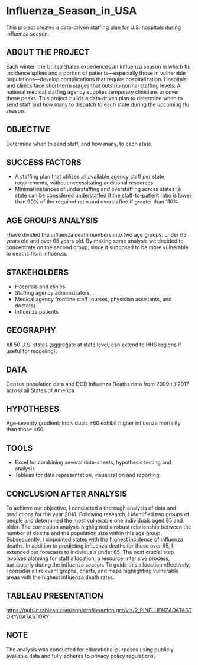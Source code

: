 # Influenza_Season_in_USA
This project creates a data-driven staffing plan for U.S. hospitals during influenza season.

## ABOUT THE PROJECT
Each winter, the United States experiences an influenza season in which flu incidence spikes and a portion of patients—especially those in vulnerable populations—develop complications that require hospitalization. Hospitals and clinics face short‑term surges that outstrip normal staffing levels. A national medical staffing agency supplies temporary clinicians to cover these peaks.
This project builds a data‑driven plan to determine when to send staff and how many to dispatch to each state during the upcoming flu season.

## OBJECTIVE 
Determine when to send staff, and how many, to each state.

## SUCCESS FACTORS
- A staffing plan that utilizes all available agency staff per state requirements, without necessitating additional resources 
- Minimal instances of understaffing and overstaffing across states (a state can be considered understaffed if the staff-to-patient ratio is lower than 90% of the required ratio and overstaffed if greater than 110%

## AGE GROUPS ANALYSIS 
I have divided the influenza death numbers into two age groups: under 65 years old and over 65 years old. By making some analysis we decided to concentrate on the second group, since it supposed to be more vulnerable to deaths from influenza. 

## STAKEHOLDERS
- Hospitals and clinics
- Staffing agency administrators
- Medical agency frontline staff (nurses, physician assistants, and doctors)
- Influenza patients

## GEOGRAPHY 
All 50 U.S. states (aggregate at state level; can extend to HHS regions if useful for modeling).

## DATA
Census population data and DCD Influenza Deaths data from 2009 till 2017 across all States of America

## HYPOTHESES
Age‑severity gradient: Individuals ≥60 exhibit higher influenza mortality than those <60.

## TOOLS 
- Excel for combining several data-sheets, hypothesis testing and analysis
- Tableau for data representation, visualization and reporting

## CONCLUSION AFTER ANALYSIS 
To achieve our objective, I conducted a thorough analysis of data and predictions for the year 2018. Following research, I identified two groups of people and determined the most vulnerable one individuals aged 65 and older. The correlation analysis highlighted a robust relationship between the number of deaths and the population size within this age group. Subsequently, I pinpointed states with the highest incidence of influenza deaths. In addition to predicting influenza deaths for those over 65, I extended our forecasts to individuals under 65.
The next crucial step involves planning for staff allocation, a resource-intensive process, particularly during the influenza season. To guide this allocation effectively, I consider all relevant graphs, charts, and maps highlighting vulnerable areas with the highest influenza death rates. 

## TABLEAU PRESENTATION 
https://public.tableau.com/app/profile/anton.grz/viz/2_9INFLUENZADATASTORY/DATASTORY

## NOTE
The analysis was conducted for educational purposes using publicly available data and fully adheres to privacy policy regulations.
